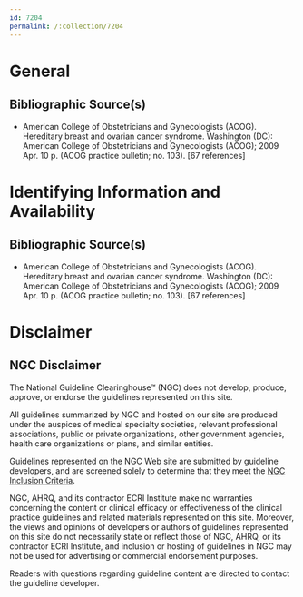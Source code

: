 ```yaml
---
id: 7204
permalink: /:collection/7204
---
```


# General

## Bibliographic Source(s)

- American College of Obstetricians and Gynecologists (ACOG). Hereditary breast and ovarian cancer syndrome. Washington (DC): American College of Obstetricians and Gynecologists (ACOG); 2009 Apr. 10 p. (ACOG practice bulletin; no. 103). [67 references]

# Identifying Information and Availability

## Bibliographic Source(s)

- American College of Obstetricians and Gynecologists (ACOG). Hereditary breast and ovarian cancer syndrome. Washington (DC): American College of Obstetricians and Gynecologists (ACOG); 2009 Apr. 10 p. (ACOG practice bulletin; no. 103). [67 references]

# Disclaimer

## NGC Disclaimer

The National Guideline Clearinghouse™ (NGC) does not develop, produce, approve, or endorse the guidelines represented on this site.

All guidelines summarized by NGC and hosted on our site are produced under the auspices of medical specialty societies, relevant professional associations, public or private organizations, other government agencies, health care organizations or plans, and similar entities.

Guidelines represented on the NGC Web site are submitted by guideline developers, and are screened solely to determine that they meet the [NGC Inclusion Criteria](/help-and-about/summaries/inclusion-criteria).

NGC, AHRQ, and its contractor ECRI Institute make no warranties concerning the content or clinical efficacy or effectiveness of the clinical practice guidelines and related materials represented on this site. Moreover, the views and opinions of developers or authors of guidelines represented on this site do not necessarily state or reflect those of NGC, AHRQ, or its contractor ECRI Institute, and inclusion or hosting of guidelines in NGC may not be used for advertising or commercial endorsement purposes.

Readers with questions regarding guideline content are directed to contact the guideline developer.


